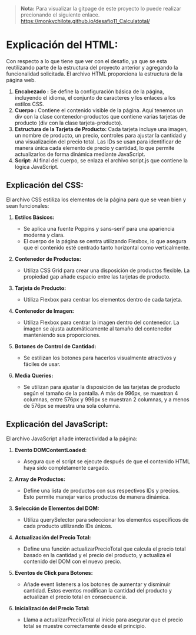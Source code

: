 >**Nota:** Para visualizar la gitpage de este proyecto lo puede realizar precionando el siguiente enlace.
https://monkychilote.github.io/desafio11_Calculatotal/
>
>

  

# Explicación del HTML:

Con respecto a lo que tiene que ver con el desafio, ya que se esta reutilizando parte de la estructura del proyecto anterior y agregando la funcionalidad solicitada. 
El archivo HTML proporciona la estructura de la página web. 

1. **Encabezado <head>:** Se define la configuración básica de la página, incluyendo el idioma, el conjunto de caracteres y los enlaces a los estilos CSS.
2. **Cuerpo <body>:** Contiene el contenido visible de la página. Aquí tenemos un div con la clase contenedor-productos que contiene varias tarjetas de producto (div con la clase tarjeta-producto).
3. **Estructura de la Tarjeta de Producto:** Cada tarjeta incluye una imagen, un nombre de producto, un precio, controles para ajustar la cantidad y una visualización del precio total. Las IDs se usan para identificar de manera única cada elemento de precio y cantidad, lo que permite actualizarlos de forma dinámica mediante JavaScript.
4. **Script:** Al final del cuerpo, se enlaza el archivo script.js que contiene la lógica JavaScript.

## Explicación del CSS:

El archivo CSS estiliza los elementos de la página para que se vean bien y sean funcionales:

1. **Estilos Básicos:** 
    + Se aplica una fuente Poppins y sans-serif para una apariencia moderna y clara.
    + El cuerpo de la página se centra utilizando Flexbox, lo que asegura que el contenido esté centrado tanto horizontal como verticalmente.

2. **Contenedor de Productos:** 
    + Utiliza CSS Grid para crear una disposición de productos flexible. La propiedad gap añade espacio entre las tarjetas de producto.

3. **Tarjeta de Producto:** 
    + Utiliza Flexbox para centrar los elementos dentro de cada tarjeta.

4. **Contenedor de Imagen:** 
    + Utiliza Flexbox para centrar la imagen dentro del contenedor. La imagen se ajusta automáticamente al tamaño del contenedor manteniendo sus proporciones.

5. **Botones de Control de Cantidad:** 
    + Se estilizan los botones para hacerlos visualmente atractivos y fáciles de usar.

6. **Media Queries:** 
    + Se utilizan para ajustar la disposición de las tarjetas de producto según el tamaño de la pantalla. A más de 996px, se muestran 4 columnas, entre 576px y 996px se muestran 2 columnas, y a menos de 576px se muestra una sola columna.


## Explicación del JavaScript:

El archivo JavaScript añade interactividad a la página:

1. **Evento DOMContentLoaded:** 
    + Asegura que el script se ejecute después de que el contenido HTML haya sido completamente cargado.
    
2. **Array de Productos:** 
    + Define una lista de productos con sus respectivos IDs y precios. Esto permite manejar varios productos de manera dinámica.
    
3. **Selección de Elementos del DOM:** 
    + Utiliza querySelector para seleccionar los elementos específicos de cada producto utilizando IDs únicos.
    
4. **Actualización del Precio Total:** 
    + Define una función actualizarPrecioTotal que calcula el precio total basado en la cantidad y el precio del producto, y actualiza el contenido del DOM con el nuevo precio.
    
5. **Eventos de Click para Botones:** 
    + Añade event listeners a los botones de aumentar y disminuir cantidad. Estos eventos modifican la cantidad del producto y actualizan el precio total en consecuencia.
    
6. **Inicialización del Precio Total:** 
    + Llama a actualizarPrecioTotal al inicio para asegurar que el precio total se muestre correctamente desde el principio.
    
